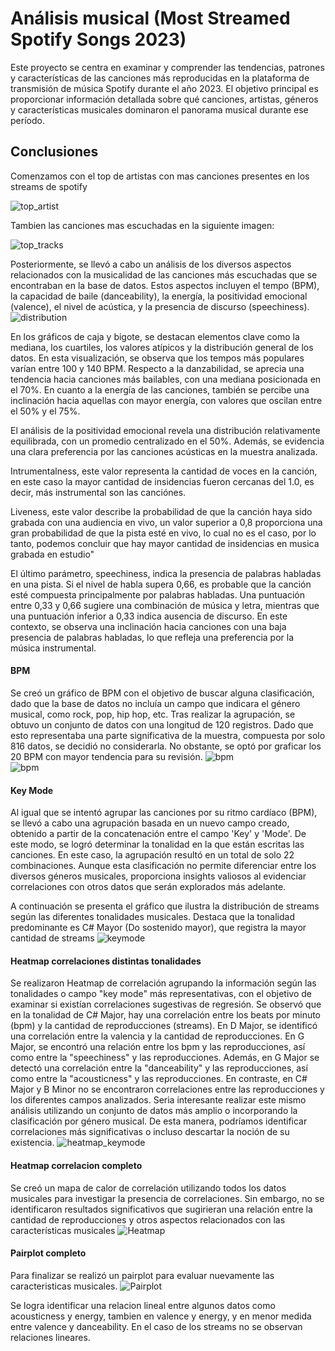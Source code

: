
# Análisis musical (Most Streamed Spotify Songs 2023)

Este proyecto se centra en examinar y comprender las tendencias, patrones y características de las canciones más reproducidas en la plataforma de transmisión de música Spotify durante el año 2023. El objetivo principal es proporcionar información detallada sobre qué canciones, artistas, géneros y características musicales dominaron el panorama musical durante ese período.


## Conclusiones
Comenzamos con el top de artistas con mas canciones presentes en los streams de spotify

![top_artist](https://github.com/IvesCaceres/spotify-project/blob/main/Files/top%20artist.jpg?raw=true)

Tambien las canciones mas escuchadas en la siguiente imagen:

![top_tracks](https://github.com/IvesCaceres/spotify-project/blob/main/Files/top%20songs.jpg?raw=true)

Posteriormente, se llevó a cabo un análisis de los diversos aspectos relacionados con la musicalidad de las canciones más escuchadas que se encontraban en la base de datos. Estos aspectos incluyen el tempo (BPM), la capacidad de baile (danceability), la energía, la positividad emocional (valence), el nivel de acústica, y la presencia de discurso (speechiness).
![distribution](https://github.com/IvesCaceres/spotify-project/blob/main/Files/plots%20distribution.png?raw=true)

En los gráficos de caja y bigote, se destacan elementos clave como la mediana, los cuartiles, los valores atípicos y la distribución general de los datos. En esta visualización, se observa que los tempos más populares varían entre 100 y 140 BPM. Respecto a la danzabilidad, se aprecia una tendencia hacia canciones más bailables, con una mediana posicionada en el 70%. En cuanto a la energía de las canciones, también se percibe una inclinación hacia aquellas con mayor energía, con valores que oscilan entre el 50% y el 75%.

El análisis de la positividad emocional revela una distribución relativamente equilibrada, con un promedio centralizado en el 50%. Además, se evidencia una clara preferencia por las canciones acústicas en la muestra analizada.

Intrumentalness, este valor representa la cantidad de voces en la canción, en este caso la mayor cantidad de insidencias fueron cercanas del 1.0, es decir, más instrumental son las canciónes.

Liveness, este valor describe la probabilidad de que la canción haya sido grabada con una audiencia en vivo, un valor superior a 0,8 proporciona una gran probabilidad de que la pista esté en vivo, lo cual no es el caso, por lo tanto, podemos concluir que hay mayor cantidad de insidencias en musica grabada en estudio" 

El último parámetro, speechiness, indica la presencia de palabras habladas en una pista. Si el nivel de habla supera 0,66, es probable que la canción esté compuesta principalmente por palabras habladas. Una puntuación entre 0,33 y 0,66 sugiere una combinación de música y letra, mientras que una puntuación inferior a 0,33 indica ausencia de discurso. En este contexto, se observa una inclinación hacia canciones con una baja presencia de palabras habladas, lo que refleja una preferencia por la música instrumental.

#### BPM
Se creó un gráfico de BPM con el objetivo de buscar alguna clasificación, dado que la base de datos no incluía un campo que indicara el género musical, como rock, pop, hip hop, etc. Tras realizar la agrupación, se obtuvo un conjunto de datos con una longitud de 120 registros. Dado que esto representaba una parte significativa de la muestra, compuesta por solo 816 datos, se decidió no considerarla. No obstante, se optó por graficar los 20 BPM con mayor tendencia para su revisión.
![bpm](https://github.com/IvesCaceres/spotify-project/blob/main/Files/plot%20bpm%20x%20streams.png?raw=true)   
![bpm](https://github.com/IvesCaceres/spotify-project/blob/main/Files/pie%20bpm.png?raw=true)   

#### Key Mode
Al igual que se intentó agrupar las canciones por su ritmo cardíaco (BPM), se llevó a cabo una agrupación basada en un nuevo campo creado, obtenido a partir de la concatenación entre el campo 'Key' y 'Mode'. De este modo, se logró determinar la tonalidad en la que están escritas las canciones. En este caso, la agrupación resultó en un total de solo 22 combinaciones. Aunque esta clasificación no permite diferenciar entre los diversos géneros musicales, proporciona insights valiosos al evidenciar correlaciones con otros datos que serán explorados más adelante.

A continuación se presenta el gráfico que ilustra la distribución de streams según las diferentes tonalidades musicales. Destaca que la tonalidad predominante es C# Mayor (Do sostenido mayor), que registra la mayor cantidad de streams
![keymode](https://github.com/IvesCaceres/spotify-project/blob/main/Files/streams%20x%20keymode.png?raw=true)

#### Heatmap correlaciones distintas tonalidades

Se realizaron Heatmap de correlación agrupando la información según las tonalidades o campo "key mode" más representativas, con el objetivo de examinar si existían correlaciones sugestivas de regresión. Se observó que en la tonalidad de C# Major, hay una correlación entre los beats por minuto (bpm) y la cantidad de reproducciones (streams). En D Major, se identificó una correlación entre la valencia y la cantidad de reproducciones. En G Major, se encontró una relación entre los bpm y las reproducciones, así como entre la "speechiness" y las reproducciones. Además, en G Major se detectó una correlación entre la "danceability" y las reproducciones, así como entre la "acousticness" y las reproducciones. En contraste, en C# Major y B Minor no se encontraron correlaciones entre las reproducciones y los diferentes campos analizados.
Seria interesante realizar este mismo análisis utilizando un conjunto de datos más amplio o incorporando la clasificación por género musical. De esta manera, podríamos identificar correlaciones más significativas o incluso descartar la noción de su existencia.
![heatmap_keymode](https://github.com/IvesCaceres/spotify-project/blob/main/Files/heatmap%20por%20key.png?raw=true)

#### Heatmap correlacion completo
Se creó un mapa de calor de correlación utilizando todos los datos musicales para investigar la presencia de correlaciones. Sin embargo, no se identificaron resultados significativos que sugirieran una relación entre la cantidad de reproducciones y otros aspectos relacionados con las características musicales
![Heatmap](https://github.com/IvesCaceres/spotify-project/blob/main/Files/heatmap%20all.png?raw=true)

#### Pairplot completo
Para finalizar se realizó un pairplot para evaluar nuevamente las caracteristicas musicales.
![Pairplot](https://github.com/IvesCaceres/spotify-project/blob/main/Files/pairplot.png?raw=true) 

Se logra identificar una relacion lineal entre algunos datos como acousticness y energy, tambien en valence y energy, y en menor medida entre valence y danceability. En el caso de los streams no se observan relaciones lineares.

